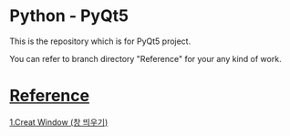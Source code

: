 # Python - PyQt5

This is the repository which is for PyQt5 project.

You can refer to branch directory "Reference" for your any kind of work.

# [Reference](https://github.com/naddongddong/Python-PyQt5/tree/main/Reference)

[1.Creat Window (창 띄우기)](https://github.com/naddongddong/Python-PyQt5/tree/main/Reference/01.Create%20Window)
